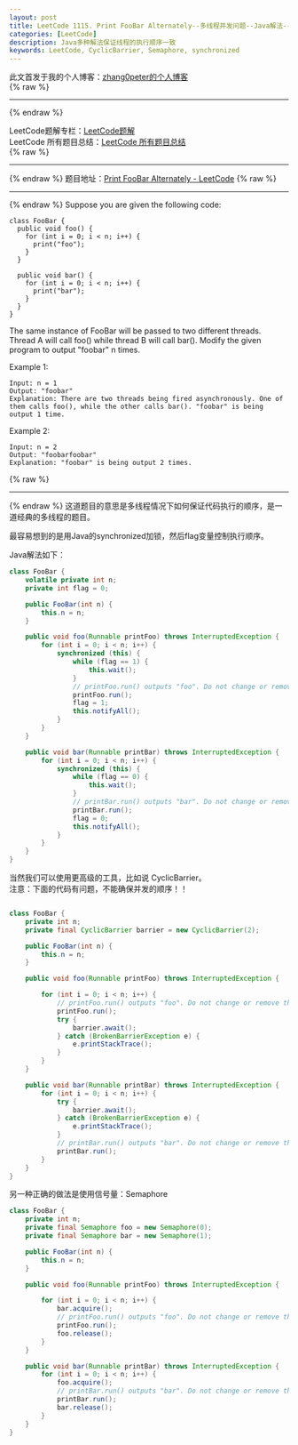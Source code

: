 ```yaml
---
layout: post
title: LeetCode 1115. Print FooBar Alternately--多线程并发问题--Java解法--CyclicBarrier, synchronized, Semaphore 信号量
categories: [LeetCode]
description: Java多种解法保证线程的执行顺序一致
keywords: LeetCode, CyclicBarrier, Semaphore, synchronized
---
```


此文首发于我的个人博客：[zhang0peter的个人博客](https://zhang0peter.com)         
{% raw %}
***          
{% endraw %}


LeetCode题解专栏：[LeetCode题解](https://zhang0peter.com/categories/#LeetCode)               
LeetCode 所有题目总结：[LeetCode 所有题目总结](https://blog.csdn.net/zhangpeterx/article/details/100055202)                  
{% raw %}
***          
{% endraw %}
题目地址：[Print FooBar Alternately - LeetCode](https://leetcode.com/problems/print-foobar-alternately/)
{% raw %}
***          
{% endraw %}
Suppose you are given the following code:
```
class FooBar {
  public void foo() {
    for (int i = 0; i < n; i++) {
      print("foo");
    }
  }

  public void bar() {
    for (int i = 0; i < n; i++) {
      print("bar");
    }
  }
}
```
The same instance of FooBar will be passed to two different threads. Thread A will call foo() while thread B will call bar(). Modify the given program to output "foobar" n times.

 

Example 1:
```
Input: n = 1
Output: "foobar"
Explanation: There are two threads being fired asynchronously. One of them calls foo(), while the other calls bar(). "foobar" is being output 1 time.
```
Example 2:
```
Input: n = 2
Output: "foobarfoobar"
Explanation: "foobar" is being output 2 times.
```
{% raw %}
***          
{% endraw %}
这道题目的意思是多线程情况下如何保证代码执行的顺序，是一道经典的多线程的题目。

最容易想到的是用Java的synchronized加锁，然后flag变量控制执行顺序。

Java解法如下：
```java
class FooBar {
    volatile private int n;
    private int flag = 0;

    public FooBar(int n) {
        this.n = n;
    }

    public void foo(Runnable printFoo) throws InterruptedException {
        for (int i = 0; i < n; i++) {
            synchronized (this) {
                while (flag == 1) {
                    this.wait();
                }
                // printFoo.run() outputs "foo". Do not change or remove this line.
                printFoo.run();
                flag = 1;
                this.notifyAll();
            }
        }
    }

    public void bar(Runnable printBar) throws InterruptedException {
        for (int i = 0; i < n; i++) {
            synchronized (this) {
                while (flag == 0) {
                    this.wait();
                }
                // printBar.run() outputs "bar". Do not change or remove this line.
                printBar.run();
                flag = 0;
                this.notifyAll();
            }
        }
    }
}
```
当然我们可以使用更高级的工具，比如说 CyclicBarrier。         
注意：下面的代码有问题，不能确保并发的顺序！！
```java

class FooBar {
    private int n;
    private final CyclicBarrier barrier = new CyclicBarrier(2);

    public FooBar(int n) {
        this.n = n;
    }

    public void foo(Runnable printFoo) throws InterruptedException {

        for (int i = 0; i < n; i++) {
            // printFoo.run() outputs "foo". Do not change or remove this line.
            printFoo.run();
            try {
                barrier.await();
            } catch (BrokenBarrierException e) {
                e.printStackTrace();
            }
        }
    }

    public void bar(Runnable printBar) throws InterruptedException {
        for (int i = 0; i < n; i++) {
            try {
                barrier.await();
            } catch (BrokenBarrierException e) {
                e.printStackTrace();
            }
            // printBar.run() outputs "bar". Do not change or remove this line.
            printBar.run();
        }
    }
}
```

另一种正确的做法是使用信号量：Semaphore
```java
class FooBar {
    private int n;
    private final Semaphore foo = new Semaphore(0);
    private final Semaphore bar = new Semaphore(1);

    public FooBar(int n) {
        this.n = n;
    }

    public void foo(Runnable printFoo) throws InterruptedException {

        for (int i = 0; i < n; i++) {
            bar.acquire();
            // printFoo.run() outputs "foo". Do not change or remove this line.
            printFoo.run();
            foo.release();
        }
    }

    public void bar(Runnable printBar) throws InterruptedException {
        for (int i = 0; i < n; i++) {
            foo.acquire();
            // printBar.run() outputs "bar". Do not change or remove this line.
            printBar.run();
            bar.release();
        }
    }
}
```

